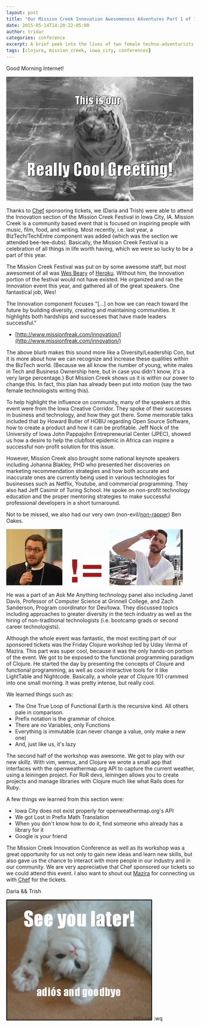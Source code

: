 ```yaml
---
layout: post
title: "Our Mission Creek Innovation Awesomeness Adventures Part 1 of 1 (the Saga Begins (and Ends))"
date: 2015-05-14T14:20:22-05:00
author: tridar
categories: conference
excerpt: A brief peek into the lives of two female techno-adventurists and how we slayed the Clojure dragon and brought prosperity to the Tiger Team with knowledge from the Mission Creek Innovation conference
tags: [clojure, mission_creek, iowa_city, conferences]
---
```


Good Morning Internet!

![This is our really cool greeting](/images/tiger-greeting.gif)

Thanks to [Chef](https://www.chef.io/chef/) sponsoring tickets, we (Daria and Trish) were able to attend the Innovation section of the Mission Creek Festival in Iowa City, IA.  Mission Creek is a community based event that is focused on inspiring people with music, film, food, and writing. Most recently, i.e. last year, a BizTech/TechEntre component was added (which was the section we attended bee-tee-dubs).  Basically, the Mission Creek Festival is a celebration of all things in life worth having, which we were so lucky to be a part of this year.

The Mission Creek Festival was put on by some awesome staff, but most awesomest of all was [Wes Beary](https://twitter.com/geemus) of [Heroku](https://www.heroku.com/). Without him, the Innovation portion of the festival would not have existed. He organized and ran the Innovation event this year, and gathered all of the great speakers. One fantastical job, Wes!


The Innovation component focuses "[...] on how we can reach toward the future by building diversity, creating and maintaining communities. It highlights both hardships and successes that have made leaders successful."
  - [http://www.missionfreak.com/innovation/](http://www.missionfreak.com/innovation/)


The above blurb makes this sound more like a Diversity/Leadership Con, but it is more about how we can recognize and increase these qualities within the BizTech world.  (Because we all know the number of young, white males in Tech and Business Ownership here, but in case you didn't know, it's a very large percentage.) But Mission Creek shows us it is within our power to change this. In fact, this plan has already been put into motion (say the two female technologists writing this).

To help highlight the influence on community, many of the speakers at this event were from the Iowa Creative Corridor. They spoke of their successes in business and technology, and how they got there. Some memorable talks included that by Howard Butler of HOBU regarding Open Source Software, how to create a product and how it can be profitable. Jeff Nock of the University of Iowa John Pappajohn Entrepreneurial Center (JPEC), showed us how a desire to help the clubfoot epidemic in Africa can inspire a successful non-profit solution for this issue.

However, Mission Creek also brought some national keynote speakers including Johanna Blakley, PHD who presented her discoveries on marketing recommendation strategies and how both accurate and inaccurate ones are currently being used in various technologies for businesses such as Netflix, Youtube, and commercial programming. They also had Jeff Casimir of Turing School. He spoke on non-profit technology education and the proper mentoring strategies to make successful professional developers in a short turnaround.

Not to be missed, we also had our very own (non-evil/[non-rapper](https://www.youtube.com/watch?v=Sh-XDCO5WOY)) Ben Oakes.

![Ben Oakes](/images/ben_oakes.jpeg)   ![!=](/images/not_equals.jpg)   ![Ben Oakes](/images/not_ben_oakes.jpg)

He was a part of an Ask Me Anything technology panel also including Janet Davis, Professor of Computer Science at Grinnell College, and Zach Sanderson, Program coordinator for Dev/Iowa. They discussed topics including approaches to greater diversity in the tech industry as well as the hiring of non-traditional technologists (i.e. bootcamp grads or second career technologists).

Although the whole event was fantastic, the most exciting part of our sponsored tickets was the Friday Clojure workshop led by Uday Verma of Mazira. This part was super cool, because it was the only hands-on portion of the event. We got to be exposed to the functional programming paradigm of Clojure. He started the day by presenting the concepts of Clojure and functional programming, as well as cool interactive tools for it like LightTable and Nightcode. Basically, a whole year of Clojure 101 crammed into one small morning. It was pretty intense, but really cool.

We learned things such as:

* The One True Loop of Functional Earth is the recursive kind. All others pale in comparison.
* Prefix notation is the grammar of choice.
* There are no Variables, only Functions
* Everything is immutable (can never change a value, only make a new one)
* And, just like us, it's lazy

The second half of the workshop was awesome. We got to play with our new skillz. With vim, wemux, and Clojure we wrote a small app that interfaces with the openweathermap.org API to capture the current weather, using a leiningen project. For RoR devs, leiningen allows you to create projects and manage libraries with Clojure much like what Rails does for Ruby.

A few things we learned from this section were:

* Iowa City does not exist properly for openweathermap.org's API
* We got Lost in Prefix Math Translation
* When you don't know how to do it, find someone who already has a library for it
* Google is your friend

The Mission Creek Innovation Conference as well as its workshop was a great opportunity for us not only to gain new ideas and learn new skills, but also gave us the chance to interact with more people in our industry and in our community. We are very appreciative that Chef sponsored our tickets so we could attend this event. I also want to shout out [Mazira](https://mazira.com/) for connecting us with [Chef](https://www.chef.io/chef/) for the tickets.

Daria && Trish

![Bye Bye Bye](/images/waving-cat-goodbye.gif)
:wq


